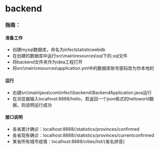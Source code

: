 # backend

### 指南：

#### 准备工作
- 创建mysql数据库，命名为infectstatisticwebdb
- 在创建的数据库中运行src\main\resources\sql下的.sql文件
- 将backend文件夹作为idea工程打开
- 将src\main\resources\application.yml中的数据库账号密码改为你本地的

#### 运行
- 右键src\main\java\com\infect\backend\BackendApplication.java运行
- 在浏览器输入localhost:8888/hello，若返回一个json格式的helloworld数据，则说明运行成功

#### 接口说明
- 各省累计确诊：localhost:8888//statistics/provinces/confirmed 
- 各省现有确诊：localhost:8888//statistics/provinces/currentconfirmed
- 某省所有城市疫情：localhost:8888/cities/list/{省名拼音}
